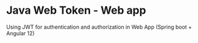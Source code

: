 # Java Web Token - Web app
Using JWT for authentication and authorization in Web App (Spring boot + Angular 12)
